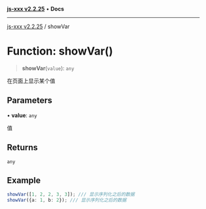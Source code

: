 [**js-xxx v2.2.25**](../README.md) • **Docs**

***

[js-xxx v2.2.25](../README.md) / showVar

# Function: showVar()

> **showVar**(`value`): `any`

在页面上显示某个值

## Parameters

• **value**: `any`

值

## Returns

`any`

## Example

```ts
showVar([1, 2, 2, 3, 3]); /// 显示序列化之后的数据
showVar({a: 1, b: 2}); /// 显示序列化之后的数据
```

